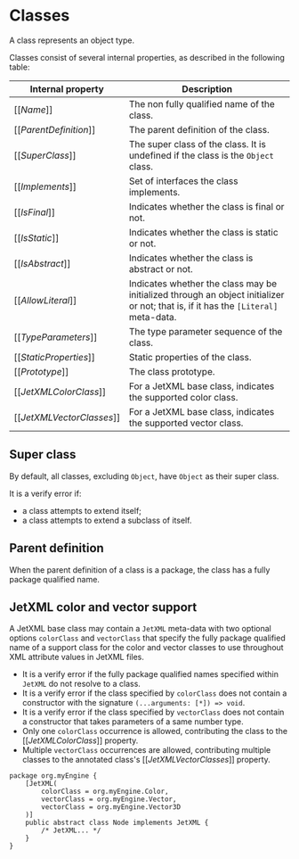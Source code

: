 # Classes

A class represents an object type.

Classes consist of several internal properties, as described in the following table:

| Internal property | Description |
| ----------------- | ----------- |
| \[\[*Name*\]\] | The non fully qualified name of the class. |
| \[\[*ParentDefinition*\]\] | The parent definition of the class. |
| \[\[*SuperClass*\]\] | The super class of the class. It is undefined if the class is the `Object` class. |
| \[\[*Implements*\]\] | Set of interfaces the class implements. |
| \[\[*IsFinal*\]\] | Indicates whether the class is final or not. |
| \[\[*IsStatic*\]\] | Indicates whether the class is static or not. |
| \[\[*IsAbstract*\]\] | Indicates whether the class is abstract or not. |
| \[\[*AllowLiteral*\]\] | Indicates whether the class may be initialized through an object initializer or not; that is, if it has the `[Literal]` meta-data. |
| \[\[*TypeParameters*\]\] | The type parameter sequence of the class. |
| \[\[*StaticProperties*\]\] | Static properties of the class. |
| \[\[*Prototype*\]\] | The class prototype. |
| \[\[*JetXMLColorClass*\]\] | For a JetXML base class, indicates the supported color class. |
| \[\[*JetXMLVectorClasses*\]\] | For a JetXML base class, indicates the supported vector class. |

## Super class

By default, all classes, excluding `Object`, have `Object` as their super class.

It is a verify error if:

* a class attempts to extend itself;
* a class attempts to extend a subclass of itself.

## Parent definition

When the parent definition of a class is a package, the class has a fully package qualified name.

## JetXML color and vector support

A JetXML base class may contain a `JetXML` meta-data with two optional options `colorClass` and `vectorClass` that specify the fully package qualified name of a support class for the color and vector classes to use throughout XML attribute values in JetXML files.

* It is a verify error if the fully package qualified names specified within `JetXML` do not resolve to a class.
* It is a verify error if the class specified by `colorClass` does not contain a constructor with the signature `(...arguments: [*]) => void`.
* It is a verify error if the class specified by `vectorClass` does not contain a constructor that takes parameters of a same number type.
* Only one `colorClass` occurrence is allowed, contributing the class to the \[\[*JetXMLColorClass*\]\] property.
* Multiple `vectorClass` occurrences are allowed, contributing multiple classes to the annotated class's \[\[*JetXMLVectorClasses*\]\] property.

```
package org.myEngine {
    [JetXML(
        colorClass = org.myEngine.Color,
        vectorClass = org.myEngine.Vector,
        vectorClass = org.myEngine.Vector3D
    )]
    public abstract class Node implements JetXML {
        /* JetXML... */
    }
}
```
